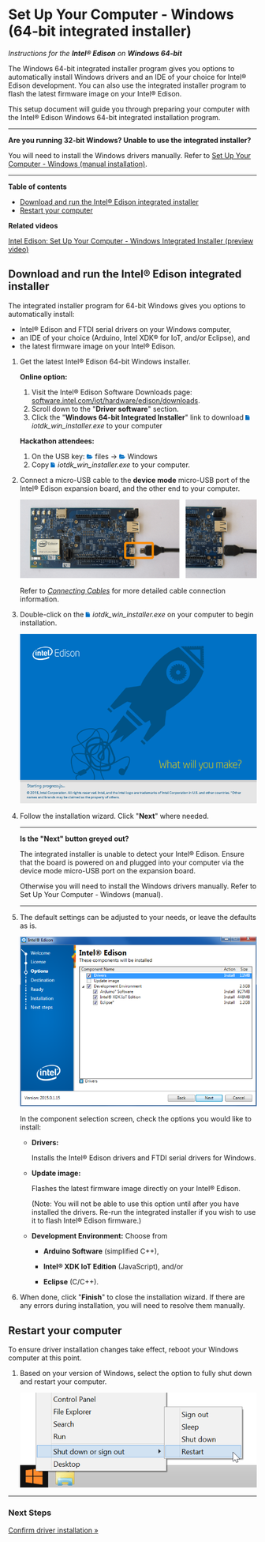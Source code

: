 # Set Up Your Computer - Windows (64-bit integrated installer)


_Instructions for the **Intel® Edison** on **Windows 64-bit**_

The Windows 64-bit integrated installer program gives you options to automatically install Windows drivers and an IDE of your choice for Intel® Edison development. You can also use the integrated installer program to flash the latest firmware image on your Intel® Edison.

This setup document will guide you through preparing your computer with the Intel® Edison Windows 64-bit integrated installation program.

---

**Are you running 32-bit Windows? Unable to use the integrated installer?**

You will need to install the Windows drivers manually. Refer to [Set Up Your Computer - Windows (manual installation)](manual_installation.md). 

---

**Table of contents**

* [Download and run the Intel® Edison integrated installer](##download-and-run-the-intel-edison-integrated-installer)
* [Restart your computer](#restart-your-computer)


**Related videos**

[Intel Edison: Set Up Your Computer - Windows Integrated Installer (preview video)]()


## Download and run the Intel® Edison integrated installer

The integrated installer program for 64-bit Windows gives you options to automatically install:

* Intel® Edison and FTDI serial drivers on your Windows computer,
* an IDE of your choice (Arduino, Intel XDK® for IoT, and/or Eclipse), and
* the latest firmware image on your Intel® Edison.

1. Get the latest Intel® Edison 64-bit Windows installer.

	**Online option:**

	1. Visit the Intel® Edison Software Downloads page: [software.intel.com/iot/hardware/edison/downloads](https://software.intel.com/iot/hardware/edison/downloads).
	2. Scroll down to the "**Driver software**" section. 
	3. Click the "**Windows 64-bit Integrated Installer**" link to download ![file icon](../icons/file_icon_blue.png) _iotdk_win_installer.exe_ to your computer
	
	**Hackathon attendees:**

	1. On the USB key: ![folder icon](../icons/folder_icon_blue.png) files → ![folder icon](../icons/folder_icon_blue.png) Windows
	2. Copy ![file icon](../icons/file_icon_blue.png) _iotdk_win_installer.exe_ to your computer.

2. Connect a micro-USB cable to the **device mode** micro-USB port of the Intel® Edison expansion board, and the other end to your computer.

	![Micro-USB cable being plugged into the top micro-USB connector](../assembly/arduino_expansion_board/images/device_mode-usb_cable-before_after.png)

	Refer to [_Connecting Cables_](../assembly/arduino_expansion_board/connecting_cables.md#device-mode-micro-usb-cable) for more detailed cable connection information.

3. Double-click on the ![file icon](../icons/file_icon_blue.png) *iotdk_win_installer.exe* on your computer to begin installation. 

	![Intel® Edison 64-bit integrated installer wizard](images/integrated_installer_wizard.png)

4. Follow the installation wizard. Click "**Next**" where needed. 

	---

	**Is the "Next" button greyed out?**

	The integrated installer is unable to detect your Intel® Edison. Ensure that the board is powered on and plugged into your computer via the device mode micro-USB port on the expansion board.

	Otherwise you will need to install the Windows drivers manually. Refer to Set Up Your Computer - Windows (manual). 

	---


5. The default settings can be adjusted to your needs, or leave the defaults as is. 

	![Configure Intel® Edison 64-bit integrated installion](images/integrated_installer_wizard-config_screen.png)

	In the component selection screen, check the options you would like to install:

    * **Drivers:** 
    
    	Installs the Intel® Edison drivers and FTDI serial drivers for Windows.

    * **Update image:** 
    
    	Flashes the latest firmware image directly on your Intel® Edison.
    	
    	(Note: You will not be able to use this option until after you have installed the drivers. Re-run the integrated installer if you wish to use it to flash Intel® Edison firmware.)

    * **Development Environment:** Choose from 

        * **Arduino Software** (simplified C++), 

        * **Intel® XDK IoT Edition** (JavaScript), and/or 

        * **Eclipse** (C/C++).

6. When done, click "**Finish**" to close the installation wizard. 
If there are any errors during installation, you will need to resolve them manually.


## Restart your computer

To ensure driver installation changes take effect, reboot your Windows computer at this point.

1. Based on your version of Windows, select the option to fully shut down and restart your computer.

	![Choose Restart from the Windows Start menu](images/restart_windows.png)

---

### Next Steps

[Confirm driver installation »](confirm_drivers.md)


